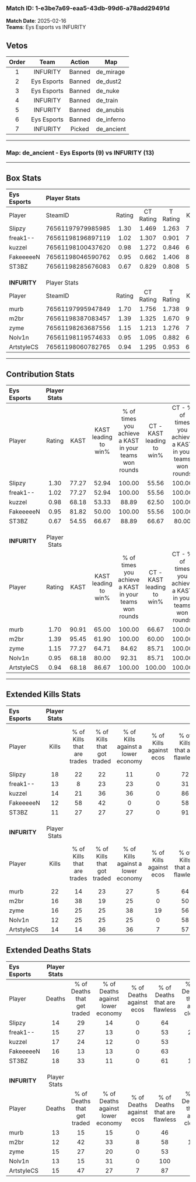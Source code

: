 ### Match ID: 1-e3be7a69-eaa5-43db-99d6-a78add29491d  
**Match Date**: 2025-02-16  
**Teams**: Eys Esports vs INFURITY  

## Vetos  

| Order | Team | Action | Map |
| :---: | :--: | :----: | --- |
| 1 | INFURITY | Banned | de_mirage |
| 2 | Eys Esports | Banned | de_dust2 |
| 3 | Eys Esports | Banned | de_nuke |
| 4 | INFURITY | Banned | de_train |
| 5 | INFURITY | Banned | de_anubis |
| 6 | Eys Esports | Banned | de_inferno |
| 7 | INFURITY | Picked | de_ancient |

---  

### **Map**: de_ancient - Eys Esports (9) vs INFURITY (13)  
---  

## Box Stats  

| **Eys Esports** | Player Stats      |        |           |          |       |       |       |         |        |      |     |
| :- | :- | :-: | :-: | :-: | :-: | :-: | :-: | :-: | :-: | :-: | :-: |
| Player          | SteamID           | Rating | CT Rating | T Rating | KAST  |  ADR  | Kills | Assists | Deaths | K/D  | HS% |
| Slipzy          | 76561197979985985 |  1.30  |   1.469   |  1.263   | 77.27 | 87.7  |  18   |    6    |   14   | 1.29 | 38  |
| freak1--        | 76561198196897119 |  1.02  |   1.307   |  0.901   | 77.27 | 67.4  |  13   |    6    |   15   | 0.87 | 30  |
| kuzzel          | 76561198100437620 |  0.98  |   1.272   |  0.846   | 68.18 | 75.6  |  14   |    9    |   17   | 0.82 | 14  |
| FakeeeeeN       | 76561198046590762 |  0.95  |   0.662   |  1.406   | 81.82 | 55.4  |  12   |    7    |   16   | 0.75 | 33  |
| ST3BZ           | 76561198285676083 |  0.67  |   0.829   |  0.808   | 54.55 | 59.6  |  11   |    6    |   18   | 0.61 | 45  |
|                 |                   |        |           |          |       |       |       |         |        |      |     |
|                 |                   |        |           |          |       |       |       |         |        |      |     |
|                 |                   |        |           |          |       |       |       |         |        |      |     |
| **INFURITY**    | Player Stats      |        |           |          |       |       |       |         |        |      |     |
| Player          | SteamID           | Rating | CT Rating | T Rating | KAST  |  ADR  | Kills | Assists | Deaths | K/D  | HS% |
| murb            | 76561197995947849 |  1.70  |   1.756   |  1.738   | 90.91 | 119.5 |  22   |    9    |   13   | 1.69 | 59  |
| m2br            | 76561198387083457 |  1.39  |   1.325   |  1.670   | 95.45 | 82.1  |  16   |    6    |   12   | 1.33 | 50  |
| zyme            | 76561198263687556 |  1.15  |   1.213   |  1.276   | 77.27 | 79.8  |  16   |    1    |   15   | 1.07 | 62  |
| Nolv1n          | 76561198119574633 |  0.95  |   1.095   |  0.882   | 68.18 | 61.7  |  12   |    9    |   13   | 0.92 | 25  |
| ArtstyleCS      | 76561198060782765 |  0.94  |   1.295   |  0.953   | 68.18 | 57.3  |  14   |    2    |   15   | 0.93 | 42  |
---  

## Contribution Stats  

| **Eys Esports** | Player Stats |       |                      |                                                        |                           |                                                             |                          |                                                            |
| :- | :-: | :-: | :-: | :-: | :-: | :-: | :-: | :-: |
| Player          |    Rating    | KAST  | KAST leading to win% | % of times you achieve a KAST in your teams won rounds | CT - KAST leading to win% | CT - % of times you achieve a KAST in your teams won rounds | T - KAST leading to win% | T - % of times you achieve a KAST in your teams won rounds |
| Slipzy          |     1.30     | 77.27 |        52.94         |                         100.00                         |           55.56           |                           100.00                            |          50.00           |                           100.00                           |
| freak1--        |     1.02     | 77.27 |        52.94         |                         100.00                         |           55.56           |                           100.00                            |          50.00           |                           100.00                           |
| kuzzel          |     0.98     | 68.18 |        53.33         |                         88.89                          |           62.50           |                           100.00                            |          42.86           |                           75.00                            |
| FakeeeeeN       |     0.95     | 81.82 |        50.00         |                         100.00                         |           55.56           |                           100.00                            |          44.44           |                           100.00                           |
| ST3BZ           |     0.67     | 54.55 |        66.67         |                         88.89                          |           66.67           |                            80.00                            |          66.67           |                           100.00                           |
|                 |              |       |                      |                                                        |                           |                                                             |                          |                                                            |
|                 |              |       |                      |                                                        |                           |                                                             |                          |                                                            |
|                 |              |       |                      |                                                        |                           |                                                             |                          |                                                            |
| **INFURITY**    | Player Stats |       |                      |                                                        |                           |                                                             |                          |                                                            |
| Player          |    Rating    | KAST  | KAST leading to win% | % of times you achieve a KAST in your teams won rounds | CT - KAST leading to win% | CT - % of times you achieve a KAST in your teams won rounds | T - KAST leading to win% | T - % of times you achieve a KAST in your teams won rounds |
| murb            |     1.70     | 90.91 |        65.00         |                         100.00                         |           66.67           |                           100.00                            |          63.64           |                           100.00                           |
| m2br            |     1.39     | 95.45 |        61.90         |                         100.00                         |           60.00           |                           100.00                            |          63.64           |                           100.00                           |
| zyme            |     1.15     | 77.27 |        64.71         |                         84.62                          |           85.71           |                           100.00                            |          50.00           |                           71.43                            |
| Nolv1n          |     0.95     | 68.18 |        80.00         |                         92.31                          |           85.71           |                           100.00                            |          75.00           |                           85.71                            |
| ArtstyleCS      |     0.94     | 68.18 |        86.67         |                         100.00                         |          100.00           |                           100.00                            |          77.78           |                           100.00                           |
---  

## Extended Kills Stats  

| **Eys Esports** | Player Stats |                            |                            |                                    |                         |                              |                                 |                                       |                    |           |
| :- | :-: | :-: | :-: | :-: | :-: | :-: | :-: | :-: | :-: | :-: |
| Player          |    Kills     | % of Kills that are trades | % of Kills that got traded | % of Kills against a lower economy | % of Kills against ecos | % of Kills that are flawless | % of Kills that are close duels | % of Kills that are assisted by flash | Pistol Round Kills | AWP Kills |
| Slipzy          |      18      |             22             |             22             |                 11                 |            0            |              72              |               11                |                   0                   |         3          |     7     |
| freak1--        |      13      |             8              |             23             |                 23                 |            0            |              31              |                8                |                   0                   |         2          |     0     |
| kuzzel          |      14      |             21             |             36             |                 36                 |            0            |              86              |                0                |                   0                   |         0          |     0     |
| FakeeeeeN       |      12      |             58             |             42             |                 0                  |            0            |              58              |                8                |                   0                   |         1          |     0     |
| ST3BZ           |      11      |             27             |             27             |                 27                 |            0            |              91              |                0                |                   0                   |         1          |     0     |
|                 |              |                            |                            |                                    |                         |                              |                                 |                                       |                    |           |
|                 |              |                            |                            |                                    |                         |                              |                                 |                                       |                    |           |
|                 |              |                            |                            |                                    |                         |                              |                                 |                                       |                    |           |
| **INFURITY**    | Player Stats |                            |                            |                                    |                         |                              |                                 |                                       |                    |           |
| Player          |    Kills     | % of Kills that are trades | % of Kills that got traded | % of Kills against a lower economy | % of Kills against ecos | % of Kills that are flawless | % of Kills that are close duels | % of Kills that are assisted by flash | Pistol Round Kills | AWP Kills |
| murb            |      22      |             14             |             23             |                 27                 |            5            |              64              |                5                |                   0                   |         4          |     1     |
| m2br            |      16      |             38             |             19             |                 25                 |            0            |              50              |                6                |                   6                   |         2          |     0     |
| zyme            |      16      |             25             |             25             |                 38                 |           19            |              56              |               25                |                   6                   |         1          |     0     |
| Nolv1n          |      12      |             25             |             25             |                 25                 |            0            |              58              |               17                |                   0                   |         0          |     3     |
| ArtstyleCS      |      14      |             14             |             36             |                 36                 |            7            |              57              |                0                |                  14                   |         0          |     0     |
## Extended Deaths Stats  

| **Eys Esports** | Player Stats |                             |                                   |                          |                               |                            |                           |               |
| :- | :-: | :-: | :-: | :-: | :-: | :-: | :-: | :-: |
| Player          |    Deaths    | % of Deaths that get traded | % of Deaths against lower economy | % of Deaths against ecos | % of Deaths that are flawless | % of Deaths that are close | % of Deaths while blinded | Deaths to AWP |
| Slipzy          |      14      |             29              |                14                 |            0             |              64               |             7              |             7             |       1       |
| freak1--        |      15      |             27              |                13                 |            0             |              53               |             20             |             0             |       1       |
| kuzzel          |      17      |             24              |                12                 |            0             |              53               |             6              |            12             |       2       |
| FakeeeeeN       |      16      |             13              |                13                 |            0             |              63               |             6              |             6             |       0       |
| ST3BZ           |      18      |             33              |                11                 |            0             |              61               |             11             |             0             |       0       |
|                 |              |                             |                                   |                          |                               |                            |                           |               |
|                 |              |                             |                                   |                          |                               |                            |                           |               |
|                 |              |                             |                                   |                          |                               |                            |                           |               |
| **INFURITY**    | Player Stats |                             |                                   |                          |                               |                            |                           |               |
| Player          |    Deaths    | % of Deaths that get traded | % of Deaths against lower economy | % of Deaths against ecos | % of Deaths that are flawless | % of Deaths that are close | % of Deaths while blinded | Deaths to AWP |
| murb            |      13      |             15              |                15                 |            0             |              46               |             8              |             0             |       3       |
| m2br            |      12      |             42              |                33                 |            8             |              58               |             17             |             0             |       1       |
| zyme            |      15      |             27              |                20                 |            0             |              53               |             7              |             0             |       3       |
| Nolv1n          |      13      |             15              |                31                 |            0             |              100              |             0              |             0             |       0       |
| ArtstyleCS      |      15      |             47              |                27                 |            7             |              87               |             0              |             0             |       0       |
